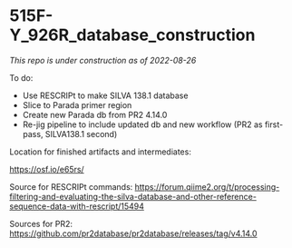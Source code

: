 # 515F-Y_926R_database_construction

*This repo is under construction as of 2022-08-26*

To do:
- Use RESCRIPt to make SILVA 138.1 database
- Slice to Parada primer region
- Create new Parada db from PR2 4.14.0
- Re-jig pipeline to include updated db and new workflow (PR2 as first-pass, SILVA138.1 second)

Location for finished artifacts and intermediates:

https://osf.io/e65rs/

Source for RESCRIPt commands:
https://forum.qiime2.org/t/processing-filtering-and-evaluating-the-silva-database-and-other-reference-sequence-data-with-rescript/15494

Sources for PR2:
https://github.com/pr2database/pr2database/releases/tag/v4.14.0
